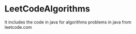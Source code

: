# LeetCodeAlgorithms
It includes the code in java for algorithms problems in java from leetcode.com
